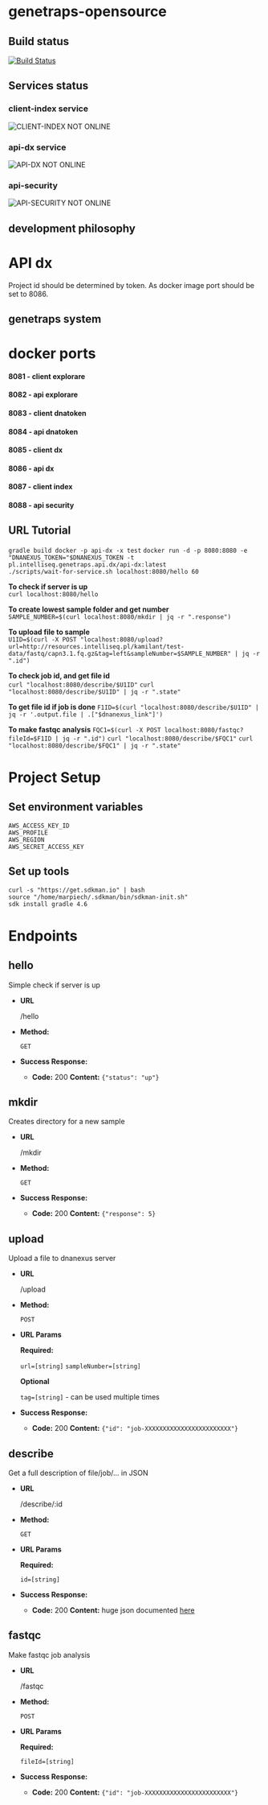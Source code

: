# genetraps-opensource

## Build status
[![Build Status](https://travis-ci.org/intelliseq/genetraps-opensource.svg?branch=master)](https://travis-ci.org/marpiech/genetraps-opensource)

## Services status
### client-index service
![CLIENT-INDEX NOT ONLINE](http://genetraps.intelliseq.pl/client--index-online-brightgreen.svg)
### api-dx service
![API-DX NOT ONLINE](http://genetraps.intelliseq.pl:8086/api-dx-online-svg-badge)
### api-security
![API-SECURITY NOT ONLINE](http://genetraps.intelliseq.pl:8088/api-security-online-svg-badge)

## development philosophy
# API dx
Project id should be determined by token.
As docker image port should be set to 8086.

## genetraps system
# docker ports
#### 8081 - client explorare
#### 8082 - api explorare
#### 8083 - client dnatoken
#### 8084 - api dnatoken
#### 8085 - client dx
#### 8086 - api dx
#### 8087 - client index
#### 8088 - api security

## URL Tutorial

`gradle build docker -p api-dx -x test`
`docker run -d -p 8080:8080 -e "DNANEXUS_TOKEN="$DNANEXUS_TOKEN -t pl.intelliseq.genetraps.api.dx/api-dx:latest`  
`./scripts/wait-for-service.sh localhost:8080/hello 60`  


**To check if server is up**  
`curl localhost:8080/hello`  

**To create lowest sample folder and get number**  
`SAMPLE_NUMBER=$(curl localhost:8080/mkdir | jq -r ".response")`  

**To upload file to sample**  
`U1ID=$(curl -X POST "localhost:8080/upload?url=http://resources.intelliseq.pl/kamilant/test-data/fastq/capn3.1.fq.gz&tag=left&sampleNumber=$SAMPLE_NUMBER" | jq -r ".id")`  

**To check job id, and get file id**  
`curl "localhost:8080/describe/$U1ID"`
`curl "localhost:8080/describe/$U1ID" | jq -r ".state"`

**To get file id if job is done**
`F1ID=$(curl "localhost:8080/describe/$U1ID" | jq -r '.output.file | .["$dnanexus_link"]')`

**To make fastqc analysis**
`FQC1=$(curl -X POST localhost:8080/fastqc?fileId=$F1ID | jq -r ".id")`
`curl "localhost:8080/describe/$FQC1"`
`curl "localhost:8080/describe/$FQC1" | jq -r ".state"`

# Project Setup
## Set environment variables
```
AWS_ACCESS_KEY_ID  
AWS_PROFILE  
AWS_REGION  
AWS_SECRET_ACCESS_KEY
```

## Set up tools
```
curl -s "https://get.sdkman.io" | bash
source "/home/marpiech/.sdkman/bin/sdkman-init.sh"
sdk install gradle 4.6
```

# Endpoints

**hello**
----
  Simple check if server is up

* **URL**

  /hello

* **Method:**

  `GET`

* **Success Response:**

  * **Code:** 200
    **Content:** `{"status": "up"}`

**mkdir**
----
  Creates directory for a new sample

* **URL**

  /mkdir

* **Method:**

  `GET`

* **Success Response:**

  * **Code:** 200
    **Content:** `{"response": 5}`

**upload**
----
  Upload a file to dnanexus server

* **URL**

  /upload

* **Method:**

  `POST`

*  **URL Params**

   **Required:**

   `url=[string]`
   `sampleNumber=[string]`

   **Optional**

   `tag=[string]` - can be used multiple times

* **Success Response:**

  * **Code:** 200
    **Content:** `{"id": "job-XXXXXXXXXXXXXXXXXXXXXXXX"}`

**describe**
----
  Get a full description of file/job/... in JSON

* **URL**

  /describe/:id

* **Method:**

  `GET`

*  **URL Params**

   **Required:**

   `id=[string]`

* **Success Response:**

  * **Code:** 200
    **Content:** huge json documented [here](https://wiki.dnanexus.com/API-Specification-v1.0.0/Applets-and-Entry-Points#API-method%3A-%2Fjob-xxxx%2Fdescribe)


**fastqc**
----
  Make fastqc job analysis

* **URL**

  /fastqc

* **Method:**

  `POST`

*  **URL Params**

   **Required:**

   `fileId=[string]`

* **Success Response:**

  * **Code:** 200
    **Content:** `{"id": "job-XXXXXXXXXXXXXXXXXXXXXXXX"}`
